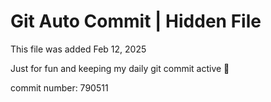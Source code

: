 # Git Auto Commit | Hidden File

This file was added Feb 12, 2025

Just for fun and keeping my daily git commit active 🤪

commit number: 790511
